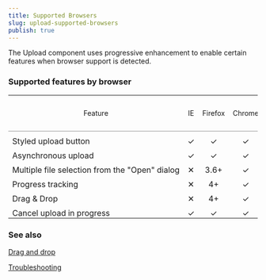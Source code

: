 ```yaml
---
title: Supported Browsers
slug: upload-supported-browsers
publish: true
---
```


The Upload component uses progressive enhancement to enable
certain features when browser support is detected.

### Supported features by browser
 <style>
.minimalist-table-a
{
border-collapse: collapse;
text-align: center;
}
.minimalist-table-a th
{
font-size: 14px;
font-weight: normal;
padding: 10px 8px;
border-bottom: 2px solid #c5c5c5;
}
.minimalist-table-a td
{
padding: 9px 8px 0px 8px;
}
</style> <table cellspacing="0" cellpadding="5" class="minimalist-table-a"> <tbody> <tr style="font-weight: bold;"> <th>Feature</th> <th>IE</th> <th>Firefox</th> <th>Chrome</th> <th>Safari</th> <th>Opera</th> <th>Works w/o JavaScript</th> </tr> <tr> <td style="white-space: nowrap; text-align: left;">Styled upload button</td> <td>✓</td> <td>✓</td> <td>✓</td> <td>✓</td> <td>✓</td> <td>✓</td> </tr> <tr> <td style="white-space: nowrap; text-align: left;">Asynchronous upload</td> <td>✓</td> <td>✓</td> <td>✓</td> <td>✓</td> <td>✓</td> <td>✕</td> </tr> <tr> <td style="white-space: nowrap; text-align: left;">Multiple file selection from the "Open" dialog</td> <td>✕</td> <td>3.6+</td> <td>✓</td> <td>✓</td> <td>✕</td> <td>✓</td> </tr> <tr> <td style="white-space: nowrap; text-align: left;">Progress tracking</td> <td>✕</td> <td>4+</td> <td>✓</td> <td>✓</td> <td>✕</td> <td>✕</td> </tr> <tr> <td style="white-space: nowrap; text-align: left;">Drag &amp; Drop</td> <td>✕</td> <td>4+</td> <td>✓</td> <td style="white-space: nowrap; text-align: left;">Mac OS only</td> <td>✕</td> <td>✕</td> </tr> <tr> <td style="white-space: nowrap; text-align: left;">Cancel upload in progress</td> <td>✓</td> <td>✓</td> <td>✓</td> <td>✓</td> <td>✓</td> <td>✕</td> </tr> </tbody> </table> 

### See also

[Drag and drop](http://www.kendoui.com/documentation/ui-widgets/upload/drag-and-drop.aspx)

[Troubleshooting](http://www.kendoui.com/documentation/ui-widgets/upload/troubleshooting.aspx) 